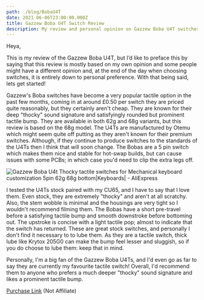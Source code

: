 ```yaml
---
path: ./blog/BobaU4T
date: 2021-06-06T23:00:00.000Z
title: Gazzew Boba U4T Switch Review
description: My review and personal opinion on Gazzew Boba U4T switches.
---
```

Heya,

This is my review of the Gazzew Boba U4T, but I’d like to preface this by saying that this review is mostly based on my own opinion and some people might have a different opinion and, at the end of the day when choosing switches, it is entirely down to personal preference. With that being said, lets get started!

Gazzew's Boba switches have become a very popular tactile option in the past few months, coming in at around £0.50 per switch they are priced quite reasonably, but they certainly aren't cheap. They are known for their deep "thocky" sound signature and satisfyingly rounded but prominent tactile bump. They are available in both 62g and 68g variants, but this review is based on the 68g model. The U4Ts are manufactured by Otemu which might seem quite off putting as they aren't known for their premium switches. Although, if they continue to produce switches to the standards of the U4Ts then I think that will soon change. The Bobas are a 5 pin switch which makes them nice and stable for hot-swap builds, but can cause issues with some PCBs; in which case you'd need to clip the extra legs off.

<!--StartFragment-->

![Gazzew Boba U4t Thocky tactile switches for Mechanical keyboard  customization 5pin 62g 68g bottom|Keyboards| - AliExpress](https://ae01.alicdn.com/kf/He3aa9486631347f5814446829672aae7p/Gazzew-Boba-U4t-Thocky-tactile-switches-for-Mechanical-keyboard-customization-5pin-62g-68g-bottom.jpg)

<!--EndFragment-->

I tested the U4Ts stock paired with my CU65, and I have to say that I love them. Even stock, they are extremely "thocky" and aren't at all scratchy. Also, the stem wobble is minimal and the housings are very tight so I wouldn't recommend filming them. The Bobas have a short pre-travel before a satisfying tactile bump and smooth downstroke before bottoming out. The upstroke is concise with a light tactile pop; almost to indicate that the switch has returned. These are great stock switches, and personally I don't find it necessary to to lube them. As they are a tactile switch, thick lube like Krytox 205G0 can make the bump feel lesser and sluggish, so if you do choose to lube them: keep that in mind.

Personally, I'm a big fan of the Gazzew Boba U4Ts, and I'd even go as far to say they are currently my favourite tactile switch! Overall, I'd recommend them to anyone who prefers a much deeper "thocky" sound signature and likes a prominent tactile bump.

[Purchase Link](https://www.aliexpress.com/item/1005001982463360.html?spm=a2g0s.9042311.0.0.34194c4d30o1yx) (Not Affiliate)